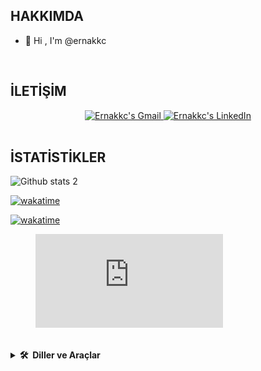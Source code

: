 ## HAKKIMDA
- 👋 Hi , I'm @ernakkc 

<br />

## İLETİŞİM

<div align="center" style="text-align:center">
    <a href="mailto:ern.akkc@gmail.com">
        <img src="https://img.shields.io/badge/-Gmail-EA4335?style=for-the-badge&logo=Gmail&logoColor=white"
            alt="Ernakkc's Gmail">
    </a>
    <a href="linkedin.com/in/eren-akkoç-538b6a277/">
        <img src="https://img.shields.io/badge/LinkedIn-0A66C2?style=for-the-badge&logo=linkedin&logoColor=white"
            alt="Ernakkc's LinkedIn">
    </a>
    
</div>
<br />


## İSTATİSTİKLER
![Github stats 2](https://github-readme-stats.vercel.app/api?username=ernakkc&show_icons=true&theme=radical)

<!--START_SECTION:waka-->
<a href="https://wakatime.com/badge/user/018b3ce2-bb76-4437-99fa-0aa65b81c5ec/project/018b3cea-0b44-4ffe-a722-a1df8898b231"><img src="https://wakatime.com/badge/user/018b3ce2-bb76-4437-99fa-0aa65b81c5ec/project/018b3cea-0b44-4ffe-a722-a1df8898b231.svg" alt="wakatime"></a>

<a href="https://wakatime.com/badge/user/018b3ce2-bb76-4437-99fa-0aa65b81c5ec/project/018b3cea-0b44-4ffe-a722-a1df8898b231"><img src="https://wakatime.com/share/@018b3ce2-bb76-4437-99fa-0aa65b81c5ec/45c86c61-7412-4e0b-b2df-e83be298917f.svg" alt="wakatime"></a>

<figure><embed src="https://wakatime.com/share/@018b3ce2-bb76-4437-99fa-0aa65b81c5ec/45c86c61-7412-4e0b-b2df-e83be298917f.svg"></embed></figure>
<!--END_SECTION:waka-->



<br />


<details>
  <summary><b>🛠️&nbsp;&nbsp;Diller&nbsp;ve&nbsp;Araçlar</b></summary>
  <br/>
  <img src="https://raw.githubusercontent.com/devicons/devicon/master/icons/python/python-original.svg" alt="python" width="40" height="40"/> </a>
  <img align="left" alt="Visual Studio Code" width="26px" src="https://raw.githubusercontent.com/github/explore/80688e429a7d4ef2fca1e82350fe8e3517d3494d/topics/visual-studio-code/visual-studio-code.png" /> </a>
  <img align="left" alt="MongoDB" width="26px" src="https://raw.githubusercontent.com/github/explore/80688e429a7d4ef2fca1e82350fe8e3517d3494d/topics/mongodb/mongodb.png" /> </a>
  <img align="left" alt="GitHub" width="26px" src="https://raw.githubusercontent.com/github/explore/78df643247d429f6cc873026c0622819ad797942/topics/github/github.png" /> </a>
  <a href="https://heroku.com" target="_blank"> <img src="https://www.vectorlogo.zone/logos/heroku/heroku-icon.svg" alt="heroku" width="40" height="40"/> </a>



